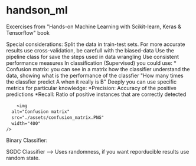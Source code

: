 # handson_ml
Excercises from "Hands-on Machine Learning with Scikit-learn, Keras &amp; Tensorflow" book


Special considerations:
    Split the data in train-test sets. For more accurate results use cross-validation, be carefull with the biased-data
    Use the pipeline class for save the steps used in data wrangling
    Use consistent performance measures 
        In classification (Supervised) you could use:
            * Confusion matrix: you can see in a matrix how the classifier understand the data, showing what is the performance of the classfier "How many times the classfier predict A when it really is B"
                Deeply you can use specific metrics for particular knowledge:
                    *Precision: Accuracy of the positive predictions
                    *Recall: Ratio of positive instances that are correctly detected
        
        <img
      alt="Confusion matrix"
      src="./assets/confusion_matrix.PNG"
      width="400"
    />


Binary Classifier:

SGDC Classifier --> Uses randomness, if you want reporducible results use random state.
